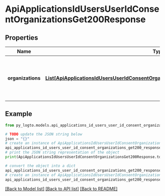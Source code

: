 # ApiApplicationsIdUsersUserIdConsentOrganizationsGet200Response


## Properties

Name | Type | Description | Notes
------------ | ------------- | ------------- | -------------
**organizations** | [**List[ApiApplicationsIdUsersUserIdConsentOrganizationsGet200ResponseOrganizationsInner]**](ApiApplicationsIdUsersUserIdConsentOrganizationsGet200ResponseOrganizationsInner.md) | A list of organization entities granted by the user for the application. | 

## Example

```python
from py_logto.models.api_applications_id_users_user_id_consent_organizations_get200_response import ApiApplicationsIdUsersUserIdConsentOrganizationsGet200Response

# TODO update the JSON string below
json = "{}"
# create an instance of ApiApplicationsIdUsersUserIdConsentOrganizationsGet200Response from a JSON string
api_applications_id_users_user_id_consent_organizations_get200_response_instance = ApiApplicationsIdUsersUserIdConsentOrganizationsGet200Response.from_json(json)
# print the JSON string representation of the object
print(ApiApplicationsIdUsersUserIdConsentOrganizationsGet200Response.to_json())

# convert the object into a dict
api_applications_id_users_user_id_consent_organizations_get200_response_dict = api_applications_id_users_user_id_consent_organizations_get200_response_instance.to_dict()
# create an instance of ApiApplicationsIdUsersUserIdConsentOrganizationsGet200Response from a dict
api_applications_id_users_user_id_consent_organizations_get200_response_from_dict = ApiApplicationsIdUsersUserIdConsentOrganizationsGet200Response.from_dict(api_applications_id_users_user_id_consent_organizations_get200_response_dict)
```
[[Back to Model list]](../README.md#documentation-for-models) [[Back to API list]](../README.md#documentation-for-api-endpoints) [[Back to README]](../README.md)


